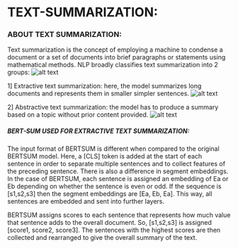 # TEXT-SUMMARIZATION:

### ABOUT TEXT SUMMARIZATION:

Text summarization is the concept of employing a machine to condense a document or a set of documents into brief paragraphs or statements using mathematical methods. NLP broadly classifies text summarization into 2 groups:
![alt text](https://cdn.analyticsvidhya.com/wp-content/uploads/2019/05/13.jpg)

1] Extractive text summarization: here, the model summarizes long documents and represents them in smaller simpler sentences. 
![alt text](https://cdn.analyticsvidhya.com/wp-content/uploads/2019/05/extractive1.jpg)

2] Abstractive text summarization: the model has to produce a summary based on a topic without prior content provided.
![alt text](https://cdn.analyticsvidhya.com/wp-content/uploads/2019/05/abstractive1.jpg)

##### BERT-SUM USED FOR EXTRACTIVE TEXT SUMMARIZATION:
The input format of BERTSUM is different when compared to the original BERTSUM model. Here, a [CLS] token is added at the start of each sentence in order to separate multiple sentences and to collect features of the preceding sentence. There is also a difference in segment embeddings. In the case of BERTSUM, each sentence is assigned an embedding of Ea or Eb depending on whether the sentence is even or odd. If the sequence is [s1,s2,s3] then the segment embeddings are [Ea, Eb, Ea]. This way, all sentences are embedded and sent into further layers. 

BERTSUM assigns scores to each sentence that represents how much value that sentence adds to the overall document. So, [s1,s2,s3] is assigned [score1, score2, score3]. The sentences with the highest scores are then collected and rearranged to give the overall summary of the text. 



